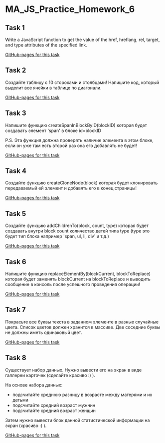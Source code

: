 # MA_JS_Practice_Homework_6

## Task 1
Write a JavaScript  function to get the value of the href, hreflang, rel, target, and type  attributes of the specified link.

[GitHub-pages for this task](https://vladgalafm.github.io/MA_JS_Practice/Homework_6_DOM/task1/)

## Task 2
Создайте таблицу с 10 стороками и столбцами! Напишите код, который выделит все ячейки в таблице по диагонали.

[GitHub-pages for this task](https://vladgalafm.github.io/MA_JS_Practice/Homework_6_DOM/task2/)

## Task 3
Напишите функцию createSpanInBlockByID(blockID) которая будет создавать элемент 'span' в блоке id=blockID

P.S. Эта функция должна проверять наличие элемента в этом блоке, если он уже там есть второй раз она его добавлять не будет!

[GitHub-pages for this task](https://vladgalafm.github.io/MA_JS_Practice/Homework_6_DOM/task3/)

## Task 4
Создайте функцию createCloneNode(block) которая будет  клонировать передаваемый ей элемент и добавять его в конец страницы!

[GitHub-pages for this task](https://vladgalafm.github.io/MA_JS_Practice/Homework_6_DOM/task4/)

## Task 5
Создайте функцию addChildrenTo(block, count, type) которая будет  создавать внутри block count количество детей типа type (type это будет тип блока например 'span, ul, li, div' и т.д.)

[GitHub-pages for this task](https://vladgalafm.github.io/MA_JS_Practice/Homework_6_DOM/task5/)

## Task 6
Напишите функцию replaceElementBy(blockCurrent, blockToReplace) которая будет  заменять blockCurrent на blockToReplace и выводить сообщение в консоль после успешного проведения операции!

[GitHub-pages for this task](https://vladgalafm.github.io/MA_JS_Practice/Homework_6_DOM/task6/)

## Task 7
Покрасьте все буквы текста в заданном элементе в разные случайные цвета. Список цветов должен хранится в массиве. Две соседние буквы не должны иметь одинаковый цвет.

[GitHub-pages for this task](https://vladgalafm.github.io/MA_JS_Practice/Homework_6_DOM/task7/)

## Task 8
Существует набор данных. Нужно вывести его на экран в виде галлереи карточек (сделайте красиво :) ).

На основе набора данных:
* подсчитайте среднюю разницу в возрасте между матерями и их детьми
* подсчитайте средний возраст мужчин
* подсчитайте средний возраст женщин

Затем нужно вывести блок данной статистической информации на экран (красиво :) ).

[GitHub-pages for this task](https://vladgalafm.github.io/MA_JS_Practice/Homework_6_DOM/task8/)

